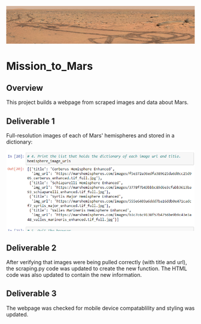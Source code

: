 ![image](https://github.com/Bryan-Corn/Mission_to_Mars/blob/main/Images/tracks.png)
# Mission_to_Mars

## Overview

This project builds a webpage from scraped images and data about Mars.

## Deliverable 1

Full-resolution images of each of Mars' hemispheres and stored in a dictionary:

![image](https://github.com/Bryan-Corn/Mission_to_Mars/blob/main/Images/Mars1.png)

## Deliverable 2

After verifying that images were being pulled correctly (with title and url), the scraping.py code was updated to create the new function. The HTML code was also updated to contain the new information. 

## Deliverable 3

The webpage was checked for mobile device compatablility and styling was updated. 
